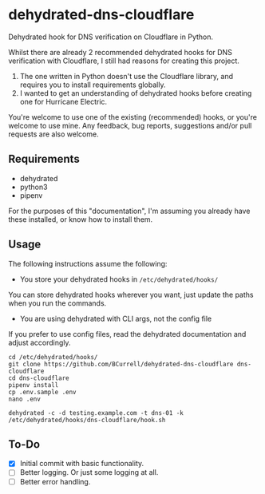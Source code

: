# dehydrated-dns-cloudflare

Dehydrated hook for DNS verification on Cloudflare in Python.

Whilst there are already 2 recommended dehydrated hooks for DNS verification with Cloudflare, I still had reasons for creating this project.

1) The one written in Python doesn't use the Cloudflare library, and requires you to install requirements globally.
2) I wanted to get an understanding of dehydrated hooks before creating one for Hurricane Electric.

You're welcome to use one of the existing (recommended) hooks, or you're welcome to use mine. Any feedback, bug reports, suggestions and/or pull requests are also welcome.

## Requirements

- dehydrated
- python3
- pipenv

For the purposes of this "documentation", I'm assuming you already have these installed, or know how to install them.

## Usage

The following instructions assume the following:

- You store your dehydrated hooks in `/etc/dehydrated/hooks/`

You can store dehydrated hooks wherever you want, just update the paths when you run the commands.

- You are using dehydrated with CLI args, not the config file

If you prefer to use config files, read the dehydrated documentation and adjust accordingly.

```shell
cd /etc/dehydrated/hooks/
git clone https://github.com/BCurrell/dehydrated-dns-cloudflare dns-cloudflare
cd dns-cloudflare
pipenv install
cp .env.sample .env
nano .env
```

```shell
dehydrated -c -d testing.example.com -t dns-01 -k /etc/dehydrated/hooks/dns-cloudflare/hook.sh
```

## To-Do

- [x] Initial commit with basic functionality.
- [ ] Better logging. Or just some logging at all.
- [ ] Better error handling.
